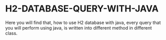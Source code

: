 # H2-DATABASE-QUERY-WITH-JAVA
Here you will find that, how to use H2 database with java, every query that you will perform using java, is written into different method in different class.
